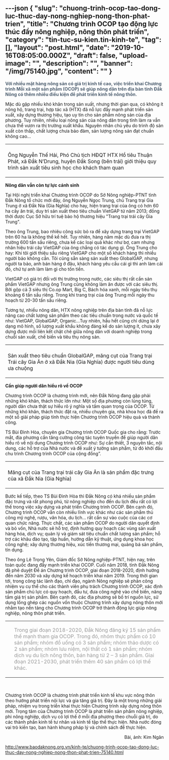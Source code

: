---json
{
    "slug": "chuong-trinh-ocop-tao-dong-luc-thuc-day-nong-nghiep-nong-thon-phat-trien",
    "title": "Chương trình OCOP tạo động lực thúc đẩy nông nghiệp, nông thôn phát triển",
    "category": "tin-tuc-su-kien.tin-kinh-te",
    "tag": [],
    "layout": "post.html",
    "date": "2019-10-16T08:05:00.000Z",
    "draft": false,
    "upload-image": "",
    "description": "",
    "banner": "/img/75140.jpg",
    "__content__": ""
}
---
<p><span style="color:#4e5f70"><strong>Với nhiều mặt h&agrave;ng n&ocirc;ng sản c&oacute; gi&aacute; trị kinh tế cao, việc triển khai Chương tr&igrave;nh Mỗi x&atilde; một sản phẩm (OCOP) sẽ gi&uacute;p n&ocirc;ng d&acirc;n tr&ecirc;n địa b&agrave;n tỉnh Đắk N&ocirc;ng c&oacute; th&ecirc;m nhiều điều kiện để ph&aacute;t triển kinh tế n&ocirc;ng th&ocirc;n.</strong></span></p>

<p>Mặc d&ugrave; gặp nhiều kh&oacute; khăn trong sản xuất, nhưng thời gian qua, c&oacute; kh&ocirc;ng &iacute;t n&ocirc;ng hộ, trang trại, hợp t&aacute;c x&atilde; (HTX) đ&atilde; nỗ lực đẩy mạnh ph&aacute;t triển sản xuất, x&acirc;y dựng thương hiệu, tạo uy t&iacute;n cho sản phẩm n&ocirc;ng sản của địa phương. Tuy nhi&ecirc;n, nhiều loại n&ocirc;ng sản của n&ocirc;ng d&acirc;n trong tỉnh l&agrave;m ra vẫn chưa thể vươn ra thị trường xuất khẩu. Nguy&ecirc;n nh&acirc;n chủ yếu do tr&igrave;nh độ sản xuất c&ograve;n thấp, chất lượng chưa bảo đảm, sản lượng n&ocirc;ng sản đạt chuẩn kh&ocirc;ng cao&hellip;</p>

<table align="center">
	<tbody>
		<tr>
			<td><img alt="" src="http://www.baodaknong.org.vn/database/image/2019/10/16/3157-KT-1.jpg" /></td>
		</tr>
		<tr>
			<td>
			<p>&Ocirc;ng Nguyễn Thế Hải, Ph&oacute; Chủ tịch HĐQT HTX Hồ ti&ecirc;u Thuận Ph&aacute;t,&nbsp;x&atilde; Đắk N&rsquo;Drung, huyện&nbsp;Đắk Song (b&ecirc;n&nbsp;tr&aacute;i) giới thiệu quy tr&igrave;nh sản xuất ti&ecirc;u sinh học cho kh&aacute;ch tham quan</p>
			</td>
		</tr>
	</tbody>
</table>

<p><strong>N&ocirc;ng d&acirc;n vẫn c&ograve;n tự lực c&aacute;nh sinh</strong></p>

<p>Tại Hội nghị triển khai Chương tr&igrave;nh OCOP do Sở N&ocirc;ng nghiệp-PTNT tỉnh Đắk N&ocirc;ng tổ chức mới đ&acirc;y, &ocirc;ng Nguyễn Ngọc Trung, chủ Trang trại Gia Trung ở x&atilde; Đắk Nia (Gia Nghĩa) cho hay, hiện trang trại của &ocirc;ng c&oacute; hơn 60 ha c&acirc;y ăn tr&aacute;i, duy tr&igrave; sản xuất theo ti&ecirc;u chuẩn VietGAP từ năm 2013; đồng thời được Cục Sở hữu tr&iacute; tuệ bảo hộ thương hiệu &quot;Trang trại tr&aacute;i c&acirc;y Gia Trung&quot;.</p>

<p>Theo &ocirc;ng Trung, bao nhi&ecirc;u c&ocirc;ng sức bỏ ra để x&acirc;y dựng trang trại VietGAP tr&ecirc;n 60 ha l&agrave; kh&ocirc;ng thể kể hết. Tuy nhi&ecirc;n, h&agrave;ng năm mặc d&ugrave; đưa ra thị trường 600 tấn sầu ri&ecirc;ng, chưa kể c&aacute;c loại quả kh&aacute;c như bơ, cam nhưng nh&atilde;n hiệu tr&aacute;i c&acirc;y VietGAP của &ocirc;ng chẳng c&oacute; t&aacute;c dụng g&igrave;. &Ocirc;ng Trung cho hay: Khi t&ocirc;i giới thiệu sầu ri&ecirc;ng VietGAP cho một số kh&aacute;ch h&agrave;ng th&igrave; nhiều người bảo kh&ocirc;ng cần. T&ocirc;i cũng sẵn s&agrave;ng sản xuất theo GlobalGAP, nhưng người ta bảo, anh b&aacute;n h&agrave;ng ở đ&acirc;u, kh&aacute;ch h&agrave;ng y&ecirc;u cầu c&aacute;i g&igrave; th&igrave; anh l&agrave;m c&aacute;i đ&oacute;, chứ tự anh l&agrave;m l&agrave;m g&igrave; cho tốn tiền.</p>

<p>VietGAP c&oacute; gi&aacute; trị đối với thị trường trong nước, c&aacute;c si&ecirc;u thị rất cần sản phẩm VietGAP nhưng &ocirc;ng Trung cũng kh&ocirc;ng l&agrave;m ăn được với c&aacute;c si&ecirc;u thị. Bởi gộp cả 3 si&ecirc;u thị Co.op Mart, Big C, B&aacute;ch h&oacute;a xanh, mỗi ng&agrave;y ti&ecirc;u thụ khoảng 6 tấn sầu ri&ecirc;ng. Trong khi trang trại của &ocirc;ng Trung mỗi ng&agrave;y thu hoạch từ 20-30 tấn sầu ri&ecirc;ng.</p>

<p>Tương tự, nhiều n&ocirc;ng d&acirc;n, HTX n&ocirc;ng nghiệp tr&ecirc;n địa b&agrave;n tỉnh đ&atilde; nỗ lực n&acirc;ng cao chất lượng sản phẩm theo c&aacute;c ti&ecirc;u chuẩn trong nước v&agrave; quốc tế như: VietGAP, GlobalGAP, Organic&hellip;Tuy nhi&ecirc;n, hầu hết cũng chỉ dừng lại ở dạng m&ocirc; h&igrave;nh, số lượng xuất khẩu kh&ocirc;ng đ&aacute;ng kể do sản lượng &iacute;t, chưa x&acirc;y dựng được mối li&ecirc;n kết chặt chẽ giữa n&ocirc;ng d&acirc;n với doanh nghiệp trong chuỗi sản xuất, chế biến v&agrave; ti&ecirc;u thụ n&ocirc;ng sản.</p>

<table align="center">
	<tbody>
		<tr>
			<td><img alt="" src="http://www.baodaknong.org.vn/database/image/2019/10/16/3157-KT-2.jpg" /></td>
		</tr>
		<tr>
			<td>
			<p>Sản xuất theo ti&ecirc;u chuẩn GlobalGAP, măng cụt của Trang trại Tr&aacute;i c&acirc;y Gia &Acirc;n ở x&atilde; Đắk Nia (Gia Nghĩa) được người ti&ecirc;u d&ugrave;ng ưa chuộng</p>
			</td>
		</tr>
	</tbody>
</table>

<p><strong>Cần gi&uacute;p người d&acirc;n hiểu r&otilde; về OCOP</strong></p>

<p>Chương tr&igrave;nh OCOP l&agrave; chương tr&igrave;nh mới, n&ecirc;n Đắk N&ocirc;ng đang gặp phải những kh&oacute; khăn, th&aacute;ch thức lớn như: Một số địa phương c&ograve;n l&uacute;ng t&uacute;ng, người d&acirc;n chưa thật sự hiểu r&otilde; &yacute; nghĩa v&agrave; tầm quan trọng của OCOP. Từ những kh&oacute; khăn, th&aacute;ch thức đặt ra, nhiều chuy&ecirc;n gia, nh&agrave; khoa học đ&atilde; đề ra một số giải ph&aacute;p gi&uacute;p tỉnh thực hiện Chương tr&igrave;nh OCOP hiệu quả v&agrave; th&agrave;nh c&ocirc;ng.</p>

<p>TS B&ugrave;i Đ&igrave;nh H&ograve;a, chuy&ecirc;n gia Chương tr&igrave;nh OCOP Quốc gia cho rằng: Trước mắt, địa phương cần tăng cường c&ocirc;ng t&aacute;c tuy&ecirc;n truyền để gi&uacute;p người d&acirc;n hiểu r&otilde; về nội dung Chương tr&igrave;nh OCOP như: Sự cần thiết, 3 nguy&ecirc;n tắc, nội dung, c&aacute;c hỗ trợ của Nh&agrave; nước v&agrave; đề xuất &yacute; tưởng sản phẩm, từ đ&oacute; khởi đầu chu tr&igrave;nh Chương tr&igrave;nh OCOP của cộng đồng&rdquo;.</p>

<table align="center">
	<tbody>
		<tr>
			<td><img alt="" src="http://www.baodaknong.org.vn/database/image/2019/10/16/3157-KT-3.jpg" /></td>
		</tr>
		<tr>
			<td>
			<p>Măng cụt của Trang trại&nbsp;tr&aacute;i c&acirc;y Gia &Acirc;n l&agrave; sản phẩm đặc trưng của x&atilde; Đắk Nia (Gia Nghĩa)</p>
			</td>
		</tr>
	</tbody>
</table>

<p>Bước kế tiếp, theo TS B&ugrave;i Đ&igrave;nh H&ograve;a th&igrave; Đắk N&ocirc;ng c&oacute; kh&aacute; nhiều sản phẩm đặc trưng v&agrave; rất phong ph&uacute;, từ n&ocirc;ng nghiệp cho đến du lịch đều rất c&oacute; lợi thế trong việc x&acirc;y dựng v&agrave; ph&aacute;t triển Chương tr&igrave;nh OCOP. B&ecirc;n cạnh đ&oacute;, Chương tr&igrave;nh OCOP vẫn c&ograve;n nhiều lĩnh vực kh&aacute;c như c&aacute;c sản phẩm thủ c&ocirc;ng mỹ nghệ, rượu, văn h&oacute;a, du lịch&hellip; rất cần sự v&agrave;o cuộc của c&aacute;c cơ quan chức năng. Thực chất, c&aacute;c sản phẩm OCOP do người d&acirc;n quyết định v&agrave; bỏ vốn, Nh&agrave; nước sẽ hỗ trợ, định hướng quy hoạch c&aacute;c v&ugrave;ng sản xuất h&agrave;ng h&oacute;a, dịch vụ; quản l&yacute; v&agrave; gi&aacute;m s&aacute;t ti&ecirc;u chuẩn chất lượng sản phẩm; hỗ trợ c&aacute;c kh&acirc;u đ&agrave;o tạo, tập huấn, hướng dẫn kỹ thuật, ứng dụng khoa học c&ocirc;ng nghệ; x&acirc;y dựng thương hiệu, x&uacute;c tiến thương mại, quảng b&aacute; sản phẩm, t&iacute;n dụng.</p>

<p>Theo &ocirc;ng L&ecirc; Trọng Y&ecirc;n, Gi&aacute;m đốc Sở N&ocirc;ng nghiệp-PTNT, hiện nay, tr&ecirc;n to&agrave;n quốc đang đẩy mạnh triển khai OCOP. Cuối năm 2018, tỉnh Đắk N&ocirc;ng đ&atilde; ph&ecirc; duyệt Đề &aacute;n Chương tr&igrave;nh OCOP, giai đoạn 2018-2020, định hướng đến năm 2030 v&agrave; x&acirc;y dựng kế hoạch triển khai năm 2019. Trong thời gian tới, trong c&ocirc;ng t&aacute;c l&atilde;nh đạo, chỉ đạo, ng&agrave;nh N&ocirc;ng nghiệp sẽ ph&acirc;n c&ocirc;ng nhiệm vụ cụ thể cho c&aacute;c th&agrave;nh vi&ecirc;n phụ tr&aacute;ch Chương tr&igrave;nh OCOP, x&aacute;c định sản phẩm chủ lực c&oacute; quy hoạch, đầu tư, đưa c&ocirc;ng nghệ v&agrave;o chế biến, n&acirc;ng tầm gi&aacute; trị sản phẩm. B&ecirc;n cạnh đ&oacute;, c&aacute;c địa phương sẽ bố tr&iacute; nguồn lực, sử dụng lồng gh&eacute;p c&aacute;c nguồn vốn thuộc Chương tr&igrave;nh x&acirc;y dựng n&ocirc;ng th&ocirc;n mới nhằm tạo nền tảng cho Chương tr&igrave;nh OCOP trở th&agrave;nh động lực gi&uacute;p n&ocirc;ng nghiệp, n&ocirc;ng th&ocirc;n ph&aacute;t triển.</p>

<table align="center" border="0" cellpadding="1" cellspacing="0">
	<tbody>
		<tr>
			<td>&nbsp;</td>
			<td>
			<p><span style="color:#999999">Trong giai đoạn 2018-2020, Đắk N&ocirc;ng đăng k&yacute; 15 sản phẩm thế mạnh tham gia OCOP. Trong đ&oacute;, nh&oacute;m thực phẩm c&oacute; 10 sản phẩm; nh&oacute;m đồ uống c&oacute; 3 sản phẩm; nh&oacute;m thảo dược c&oacute; 2 sản phẩm; nh&oacute;m lưu niệm, nội thất c&oacute; 1 sản phẩm; nh&oacute;m dịch vụ du lịch n&ocirc;ng th&ocirc;n, b&aacute;n h&agrave;ng từ 2 &ndash; 3 sản phẩm. Giai đoạn 2021-2030, ph&aacute;t triển th&ecirc;m 40 sản phẩm c&oacute; lợi thế kh&aacute;c.</span></p>
			</td>
		</tr>
	</tbody>
</table>

<p>&nbsp;</p>

<p>Chương tr&igrave;nh OCOP l&agrave; chương tr&igrave;nh ph&aacute;t triển kinh tế khu vực n&ocirc;ng th&ocirc;n theo hướng ph&aacute;t triển nội lực v&agrave; gia tăng gi&aacute; trị. Đ&acirc;y l&agrave; một trong những giải ph&aacute;p, nhiệm vụ trong triển khai thực hiện Chương tr&igrave;nh x&acirc;y dựng n&ocirc;ng th&ocirc;n mới. Trọng t&acirc;m của Chương tr&igrave;nh OCOP l&agrave; ph&aacute;t triển sản phẩm n&ocirc;ng nghiệp, phi n&ocirc;ng nghiệp, dịch vụ c&oacute; lợi thế ở mỗi địa phương theo chuỗi gi&aacute; trị, do c&aacute;c th&agrave;nh phần kinh tế tư nh&acirc;n v&agrave; kinh tế tập thể thực hiện. Nh&agrave; nước đ&oacute;ng vai tr&ograve; kiến tạo, ban h&agrave;nh khung ph&aacute;p l&yacute; v&agrave; ch&iacute;nh s&aacute;ch để thực hiện.</p>

<p style="text-align:right">B&agrave;i, ảnh: Kim Ng&acirc;n</p>

<p><a href="http://www.baodaknong.org.vn/kinh-te/chuong-trinh-ocop-tao-dong-luc-thuc-day-nong-nghiep-nong-thon-phat-trien-75140.html">http://www.baodaknong.org.vn/kinh-te/chuong-trinh-ocop-tao-dong-luc-thuc-day-nong-nghiep-nong-thon-phat-trien-75140.html</a></p>

